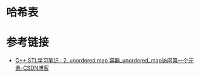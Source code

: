 
# 哈希表



# 参考链接
- [C++ STL学习笔记 : 2. unordered map 容器\_unordered\_map访问第一个元素-CSDN博客](https://blog.csdn.net/Cy_coding/article/details/105804617)


